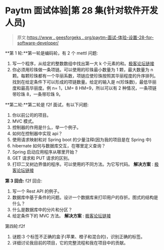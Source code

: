 # Paytm 面试体验|第 28 集(针对软件开发人员)

> 原文:[https://www . geesforgeks . org/paytm-面试-体验-设置-28-for-software-developer/](https://www.geeksforgeeks.org/paytm-interview-experience-set-28-for-software-developer/)

**第 1 轮:**第一轮是编码轮，有 2 个 mettl 问题:

1.  写一个程序，从给定的整数数组中找出第一大 k 个元素的和。[极客论坛链接](https://www.geeksforgeeks.org/k-largestor-smallest-elements-in-an-array/)
2.  你必须用珍珠做一条项链。可以使用的珍珠最小数量为 1 颗，最大数量为 n 颗。每颗珍珠都有一个华丽系数，项链应使珍珠按照其华丽程度的升序排列。找到在给定条件下可以形成的项链数量。给定的输入是 n(珍珠数)，最低华丽度和最高华丽度。例 n= 1，LM= 8 HM=9，所以可以有 2 种情况，一条项链带珍珠 8，一条带珍珠 9。

**第二轮:**第二轮是 f2f 面试，有以下问题:

1.  你以前公司的项目。
2.  MVC 模式。
3.  控制器的作用是什么，举一个例子。
4.  如何在控制器中实现 api？
5.  使用请求映射和对 Spring boot 的少量注释(因为我的项目是在 Spring 中)
6.  hibernate 如何与数据库交互，在哪里定义查询？
7.  Spring 启动应用程序从哪里开始？
8.  GET 请求和 PUT 请求的区别。
9.  打印二叉树边界值的程序。可以使用的不同方法。为它写代码。
    **解决方案** : [极客论坛链接](https://www.geeksforgeeks.org/boundary-traversal-of-binary-tree/)

**第 3 回合:** f2f 回合:

1.  写一个 Rest API 的例子。
2.  数据库中基于条件的问题。设计一个数据库来打印用户的存折。图式的结构是什么？
3.  什么是数据库中的分片和分区？
4.  给定条件下的 MVC 方法。
    **解决方案** : [极客论坛链接](https://www.geeksforgeeks.org/mvc-design-pattern/)

第四轮:f2f

1.  谜题:3 个标签不正确的盒子(苹果、橙子和混合的)，识别正确的标签。
2.  详细讨论我目前的项目，它的完整流程和我在项目中的贡献。